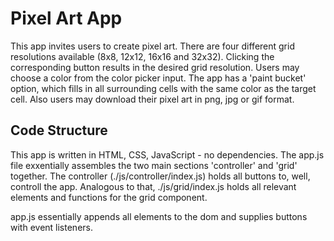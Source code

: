 # Pixel Art App

This app invites users to create pixel art.
There are four different grid resolutions available (8x8, 12x12, 16x16 and 32x32).
Clicking the corresponding button results in
the desired grid resolution.
Users may choose a color from the color picker input.
The app has a 'paint bucket' option, which fills in all surrounding cells with the same color as the target cell.
Also users may download their pixel art in png, jpg or gif format.

## Code Structure

This app is written in HTML, CSS, JavaScript - no dependencies.
The app.js file exxentially assembles the two main sections 'controller' and 'grid' together.
The controller (./js/controller/index.js) holds all buttons to, well, controll the app. Analogous to that, ./js/grid/index.js holds all relevant elements and functions for the grid component.

app.js essentially appends all elements to the dom and supplies buttons with event listeners.
